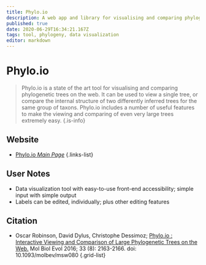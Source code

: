 ```yaml
---
title: Phylo.io
description: A web app and library for visualising and comparing phylogenetic trees.
published: true
date: 2020-06-29T16:34:21.167Z
tags: tool, phylogeny, data visualization
editor: markdown
---
```


# Phylo.io

> Phylo.io is a state of the art tool for visualising and comparing phylogenetic trees on the web. It can be used to view a single tree, or compare the internal structure of two differently inferred trees for the same group of taxons. Phylo.io includes a number of useful features to make the viewing and comparing of even very large trees extremely easy.
{.is-info}

 

## Website 

- [Phylo.io *Main Page*](http://phylo.io/)
 {.links-list}

## User Notes
- Data visualization tool with easy-to-use front-end accessibility; simple input with simple output
- Labels can be edited, individually; plus other editing features

## Citation 

- Oscar Robinson, David Dylus, Christophe Dessimoz; [Phylo.io : Interactive Viewing and Comparison of Large Phylogenetic Trees on the Web.](https://academic.oup.com/mbe/article/33/8/2163/2579233) Mol Biol Evol 2016; 33 (8): 2163-2166. doi: 10.1093/molbev/msw080
{.grid-list}